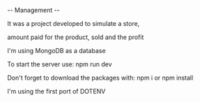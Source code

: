 -- Management --

It was a project developed to simulate a store,

amount paid for the product, sold and the profit

I'm using MongoDB as a database 

To start the server use: npm run dev

Don't forget to download the packages with: npm i or npm install

I'm using the first port of DOTENV
